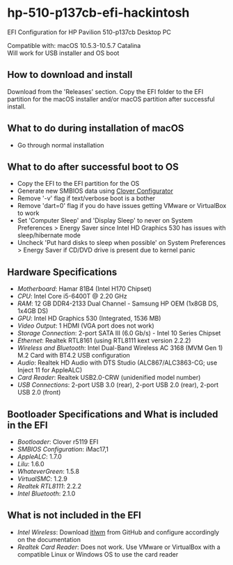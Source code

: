 # hp-510-p137cb-efi-hackintosh
EFI Configuration for HP Pavilion 510-p137cb Desktop PC

Compatible with: macOS 10.5.3-10.5.7 Catalina<br>
Will work for USB installer and OS boot

## How to download and install
Download from the 'Releases' section. Copy the EFI folder to the EFI partition for the macOS installer and/or macOS partition after successful install.

## What to do during installation of macOS
* Go through normal installation

## What to do after successful boot to OS
* Copy the EFI to the EFI partition for the OS
* Generate new SMBIOS data using [Clover Configurator](https://mackie100projects.altervista.org/download-clover-configurator/)
* Remove '-v' flag if text/verbose boot is a bother
* Remove 'dart=0' flag if you do have issues getting VMware or VirtualBox to work
* Set 'Computer Sleep' and 'Display Sleep' to never on System Preferences > Energy Saver since Intel HD Graphics 530 has issues with sleep/hibernate mode
* Uncheck 'Put hard disks to sleep when possible' on System Preferences > Energy Saver if CD/DVD drive is present due to kernel panic

## Hardware Specifications
* <i>Motherboard</i>: Hamar 81B4 (Intel H170 Chipset)
* <i>CPU</i>: Intel Core i5-6400T @ 2.20 GHz
* <i>RAM</i>: 12 GB DDR4-2133 Dual Channel - Samsung HP OEM (1x8GB DS, 1x4GB DS)
* <i>GPU</i>: Intel HD Graphics 530 (Integrated, 1536 MB)
* <i>Video Output</i>: 1 HDMI (VGA port does not work)
* <i>Storage Connection</i>: 2-port SATA III (6.0 Gb/s) - Intel 10 Series Chipset
* <i>Ethernet</i>: Realtek RTL8161 (using RTL8111 kext version 2.2.2)
* <i>Wireless and Bluetooth</i>: Intel Dual-Band Wireless AC 3168 (MVM Gen 1) M.2 Card with BT4.2 USB configuration
* <i>Audio</i>: Realtek HD Audio with DTS Studio (ALC867/ALC3863-CG; use Inject 11 for AppleALC)
* <i>Card Reader</i>: Realtek USB2.0-CRW (unidenified model number)
* <i>USB Connections</i>: 2-port USB 3.0 (rear), 2-port USB 2.0 (rear), 2-port USB 2.0 (front)

## Bootloader Specifications and What is included in the EFI
* <i>Bootloader</i>: Clover r5119 EFI
* <i>SMBIOS Configuration</i>: iMac17,1
* <i>AppleALC</i>: 1.7.0
* <i>Lilu</i>: 1.6.0
* <i>WhateverGreen</i>: 1.5.8
* <i>VirtualSMC</i>: 1.2.9
* <i>Realtek RTL8111</i>: 2.2.2
* <i>Intel Bluetooth</i>: 2.1.0

## What is not included in the EFI
* <i>Intel Wireless</i>: Download [itlwm](https://github.com/OpenIntelWireless/itlwm/releases) from GitHub and configure accordingly on the documentation
* <i>Realtek Card Reader</i>: Does not work. Use VMware or VirtualBox with a compatible Linux or Windows OS to use the card reader
